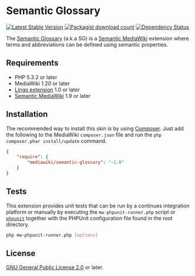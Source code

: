 # Semantic Glossary
[![Latest Stable Version](https://poser.pugx.org/mediawiki/semantic-glossary/version.png)](https://packagist.org/packages/mediawiki/semantic-glossary)
[![Packagist download count](https://poser.pugx.org/mediawiki/semantic-glossary/d/total.png)](https://packagist.org/packages/mediawiki/semantic-glossary)
[![Dependency Status](https://www.versioneye.com/php/mediawiki:semantic-glossary/badge.png)](https://www.versioneye.com/php/mediawiki:semantic-glossary)

The [Semantic Glossary][mw-semantic-glossary] (a.k.a SG) is a [Semantic MediaWiki][smw] extension where terms and abbreviations can be defined using semantic properties.

## Requirements

- PHP 5.3.2 or later
- MediaWiki 1.20 or later
- [Lingo extension][mw-lingo] 1.0 or later
- [Semantic MediaWiki][smw] 1.9 or later

## Installation

The recommended way to install this skin is by using [Composer][composer]. Just add the following to the MediaWiki `composer.json` file and run the `php composer.phar install/update` command.

```json
{
	"require": {
		"mediawiki/semantic-glossary": "~1.0"
	}
}
```

## Tests

This extension provides unit tests that can be run by a continues integration platform or manually by executing the `mw-phpunit-runner.php` script or [`phpunit`][mw-testing] together with the PHPUnit configuration file found in the root directory.

```sh
php mw-phpunit-runner.php [options]
```

## License

[GNU General Public License 2.0][license] or later.

[license]: https://www.gnu.org/copyleft/gpl.html
[mw-semantic-glossary]: https://www.mediawiki.org/wiki/Extension:Semantic_Glossary
[mw-lingo]: https://www.mediawiki.org/wiki/Extension:Lingo
[smw]: https://www.mediawiki.org/wiki/Semantic_MediaWiki
[mw-testing]: https://www.mediawiki.org/wiki/Manual:PHP_unit_testing
[composer]: https://getcomposer.org/